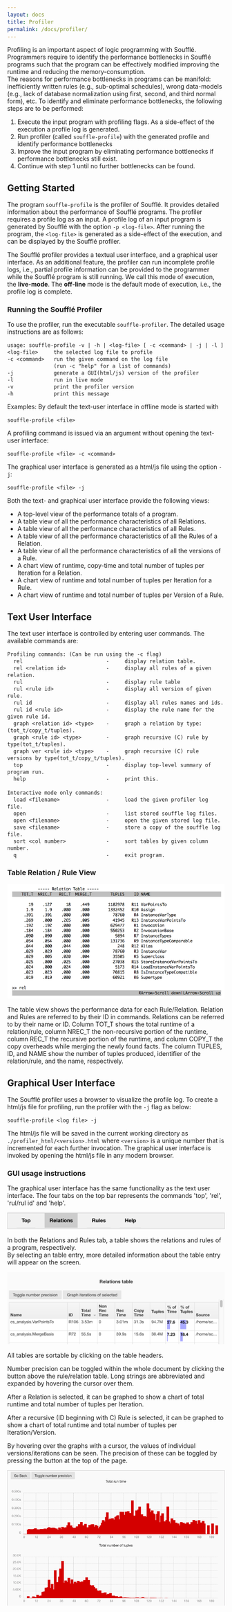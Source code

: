 ```yaml
---
layout: docs
title: Profiler
permalink: /docs/profiler/
---
```

Profiling is an important aspect of logic programming with Soufflé. 
Programmers require to identify the performance bottlenecks in Soufflé programs
such that the program can be effectively modified improving the runtime and reducing the
memory-consumption.  
The reasons for performance bottlenecks in programs can be manifold: 
inefficiently written rules (e.g., sub-optimal schedules),
wrong data-models (e.g., lack of database normalization using first, second, and third normal form),
etc.
To identify and eliminate performance bottlenecks, the following steps are to be performed:
1. Execute the input program with profiling flags. As a side-effect of the execution a profile log is generated.
2. Run profiler (called ```souffle-profile```) with the generated profile and identify performance bottlenecks
3. Improve the input program by eliminating performance bottlenecks if performance bottlenecks still exist.
4. Continue with step 1 until no further bottlenecks can be found. 

## Getting Started 

The program ```souffle-profile``` is the profiler of Soufflé.
It provides detailed information about the performance of Soufflé programs. 
The profiler requires a profile log as an input. 
A profile log of an input program is generated by Soufflé with the option ```-p <log-file>```. 
After running the program, the ```<log-file>``` is generated as a side-effect of the execution,
and can be displayed by the Soufflé profiler. 

The Soufflé profiler provides a textual user interface, and a graphical user interface.
As an additional feature, the profiler can run incomplete profile logs, i.e., partial profile information can be provided to the programmer while the Soufflé program is still running. 
We call this mode of execution, the **live-mode**. 
The **off-line** mode is the default mode of execution,  i.e., the profile log is complete.


### Running the Soufflé Profiler

To use the profiler, run the executable ```souffle-profiler```. 
The detailed usage instructions are as follows:

```
usage: souffle-profile -v | -h | <log-file> [ -c <command> | -j | -l ]
<log-file>     the selected log file to profile
-c <command>   run the given command on the log file
               (run -c "help" for a list of commands)
-j             generate a GUI(html/js) version of the profiler
-l             run in live mode
-v             print the profiler version
-h             print this message
```

Examples:
By default the text-user interface in offline mode is started with
```
souffle-profile <file>
```

A profiling command is issued via an argument without opening the text-user interface: 
```
souffle-profile <file> -c <command>  
```

The graphical user interface is generated as a html/js file using the option ```-j```:
```
souffle-profile <file> -j
```

Both the text- and graphical user interface provide the following views:

* A top-level view of the performance totals of a program.
* A table view of all the performance characteristics of all Relations.
* A table view of all the performance characteristics of all Rules.
* A table view of all the performance characteristics of all the Rules of a Relation.
* A table view of all the performance characteristics of all the versions of a Rule.
* A chart view of runtime, copy-time and total number of tuples per Iteration for a Relation.
* A chart view of runtime and total number of tuples per Iteration for a Rule.
* A chart view of runtime and total number of tuples per Version of a Rule.

## Text User Interface

The text user interface is controlled by entering user commands. 
The available commands are:

```
Profiling commands: (Can be run using the -c flag)
  rel                           -     display relation table.
  rel <relation id>             -     display all rules of a given relation.
  rul                           -     display rule table
  rul <rule id>                 -     display all version of given rule.
  rul id                        -     display all rules names and ids.
  rul id <rule id>              -     display the rule name for the given rule id.
  graph <relation id> <type>    -     graph a relation by type: (tot_t/copy_t/tuples).
  graph <rule id> <type>        -     graph recursive (C) rule by type(tot_t/tuples).
  graph ver <rule id> <type>    -     graph recursive (C) rule versions by type(tot_t/copy_t/tuples).
  top                           -     display top-level summary of program run.
  help                          -     print this.

Interactive mode only commands:
  load <filename>               -     load the given profiler log file.
  open                          -     list stored souffle log files.
  open <filename>               -     open the given stored log file.
  save <filename>               -     store a copy of the souffle log file.
  sort <col number>             -     sort tables by given column number.
  q                             -     exit program.

```

### Table Relation / Rule View

![Rule](/img/rule.png)

The table view shows the performance data for each Rule/Relation. 
Relation and Rules are referred to by their ID in commands. 
Relations can be referred to by their name or ID. 
Column TOT_T shows the total runtime of a relation/rule,
column NREC_T the non-recursive portion of the runtime,
column REC_T  the recursive portion of the runtime, and
column COPY_T the copy overheads while merging the newly found facts. 
The column TUPLES, ID, and NAME show the number of tuples produced, 
identifier of the relation/rule, and the name, respectively. 

## Graphical User Interface

The Soufflé profiler uses a browser to visualize the profile log. 
To create a html/js file for profiling, run the profiler with the ```-j``` flag as below:

```
souffle-profile <log file> -j
```

The html/js file will be saved in the current working directory as 
`./profiler_html/<version>.html` where `<version>` is a unique number that
is incremented for each further invocation.
The graphical user interface is invoked by opening the html/js 
file in any modern browser.

### GUI usage instructions

The graphical user interface has the same functionality as the text user interface. 
The four tabs on the top bar represents the commands 'top', 'rel', 'rul/rul id' and 'help'.

![Toolbar](/img/gui_profiler_toolbar.png)

In both the Relations and Rules tab, a table shows  the relations and rules of a program, respectively.  
By selecting an table entry, more detailed information about the table entry will appear on the screen.

![GUIRelation](/img/gui_relation_table.png)

All tables are sortable by clicking on the table headers.

Number precision can be toggled within the whole document by clicking the button above the rule/relation table. 
Long strings are abbreviated and expanded by hovering the cursor over them.

After a Relation is selected, it can be graphed to show a chart of total runtime and total number of tuples per Iteration.

After a recursive (ID beginning with C) Rule is selected, it can be graphed to show a chart of total runtime and total number of tuples per Iteration/Version.

By hovering over the graphs with a cursor, the values of individual versions/iterations can be seen. The precision of these can be toggled by pressing the button at the top of the page.

![GUIGraph](/img/gui_graph.png)

